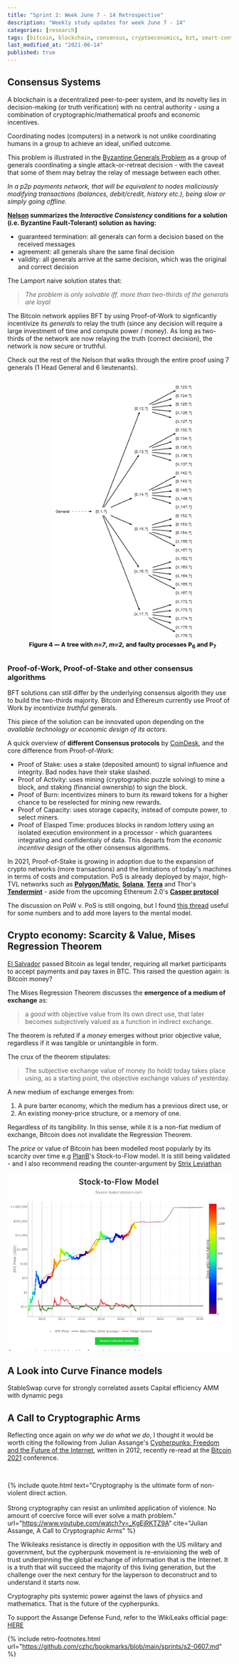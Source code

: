```yaml
---
title: "Sprint 2: Week June 7 - 14 Retrospective"
description: "Weekly study updates for week June 7 - 14"
categories: [research]
tags: [bitcoin, blockchain, consensus, cryptoeconomics, bzt, smart-contracts, ethereum, L2, sidechains, curvefi, s2f, scalability, governance, polygon, matic, stableswap, mises-regression]
last_modified_at: "2021-06-14"
published: true
---
```


## Consensus Systems

A blockchain is a decentralized peer-to-peer system, and its novelty lies in decision-making (or truth verification) with no central authority - using a combination of cryptographic/mathematical proofs and economic incentives.

Coordinating nodes (computers) in a network is not unlike coordinating humans in a group to achieve an ideal, unified outcome.

This problem is illustrated in the [Byzantine Generals Problem](http://lamport.azurewebsites.net/pubs/byz.pdf) as a group of generals coordinating a single attack-or-retreat decision - with the caveat that some of them may betray the relay of message between each other.

_In a p2p payments network, that will be equivalent to nodes maliciously modifying transactions (balances, debit/credit, history etc.), being slow or simply going offline._

**[Nelson](https://marknelson.us/posts/2007/07/23/byzantine.html?utm_referral=https://czhc.dev) summarizes the _Interactive Consistency_ conditions for a solution (i.e. Byzantine Fault-Tolerant) solution as having:**

* guaranteed termination: all generals can form a decision based on the received messages
* agreement: all generals share the same final decision
* validity: all generals arrive at the same decision, which was the original and correct decision


The Lamport naive solution states that:
> _The problem is only solvable iff. more than two-thirds of the generals are loyal_

The Bitcoin network applies BFT by using Proof-of-Work to signficantly incentivize its _generals_ to relay the truth (since any decision will require a large investment of time and compute power / money). As long as two-thirds of the network are now relaying the truth (correct decision), the network is now secure or truthful.

Check out the rest of the Nelson that walks through the entire proof using 7 generals (1 Head General and 6 lieutenants).

![Nelson BFT walkthrough](/assets/img/posts/2021-06-14-s2-retro/nelson-bft-proof.png)


### Proof-of-Work, Proof-of-Stake and other consensus algorithms

BFT solutions can still differ by the underlying consensus algorith they use to build the two-thirds majority. Bitcoin and Ethereum currently use Proof of Work by incentivize _truthful_ generals.

This piece of the solution can be innovated upon depending on the _available technology or economic design of its actors_.

A quick overview of **different Consensus protocols** by [CoinDesk](https://www.coindesk.com/short-guide-blockchain-consensus-protocols?utm_referral=https://czhc.dev), and the core difference from Proof-of-Work:

* Proof of Stake: uses a stake (deposited amount) to signal influence and integrity. Bad nodes have their stake slashed.
* Proof of Activity: uses mining (cryptographic puzzle solving) to mine a block, and staking (financial ownership) to sign the block.
* Proof of Burn: incentivizes miners to burn its reward tokens for a higher chance to be reselected for mining new rewards.
* Proof of Capacity: uses storage capacity, instead of compute power, to select miners.
* Proof of Elasped Time: produces blocks in random lottery using an isolated execution environment in a processor - which guarantees integrating and confidentialy of data. This departs from the _economic incentive design_ of the other consensus algorithms.

In 2021, Proof-of-Stake is growing in adoption due to the expansion of crypto networks (more transactions) and the limitations of today's machines in terms of costs and computation. PoS is already deployed by major, high-TVL networks such as **[Polygon/Matic](https://docs.matic.network/docs/validate/basics/pos_staking_delegation/)**, **[Solana](https://solana.com/solana-whitepaper.pdf)**, **[Terra](https://consensusnetworks.com/terra/)** and Thor's **[Tendermint](https://web.archive.org/web/20181016060125/https://github.com/thorchain/Resources/blob/master/Whitepapers/THORChain/whitepaper-en.md)** - aside from the upcoming Ethereum 2.0's **[Casper protocol](https://github.com/cbc-casper/cbc-casper-paper/blob/master/cbc-casper-paper-draft.pdf)**

The discussion on PoW v. PoS is still ongoing, but I found [this thread](https://ercwl.medium.com/proof-of-stake-is-less-wasteful-b2854a191766?utm_referral=czhc.dev) useful for some numbers and to add more layers to the mental model.


## Crypto economy: Scarcity & Value, Mises Regression Theorem

[El Salvador](https://twitter.com/nayibbukele/status/1402446890466217985) passed Bitcoin as legal tender, requiring all market participants to accept payments and pay taxes in BTC. This raised the question again: is Bitcoin money?


The Mises Regression Theorem discusses the **emergence of a medium of exchange** as:
> a _good_ with objective value from its own direct use, that later becomes subjectively valued as a function in indirect exchange.

The theorem is refuted if a _money_ emerges without prior objective value, regardless if it was tangible or unintangible in form.

The crux of the theorem stipulates:
>  The subjective exchange value of money (to hold) today takes place using, as a starting point, the objective exchange values of yesterday.

A new medium of exchange emerges from:

1. A pure barter economy, which the medium has a previous direct use, or
2. An existing money-price structure, or a memory of one.

Regardless of its tangibility. In this sense, while it is a non-fiat medium of exchange, Bitcoin does not invalidate the Regression Theorem.

The _price_ or value of Bitcoin has been modelled most popularly by its scarcity over time e.g [PlanB](https://medium.com/@100trillionUSD/modeling-bitcoins-value-with-scarcity-91fa0fc03e25)'s Stock-to-Flow model. It is still being validated - and I also recommend reading the counter-argument by [Strix Leviathan](https://strixleviathan.com/blog/2020/6/29/a-chameleon-model-why-bitcoins-stock-to-flow-model-is-fatally-flawed)


![PlanB S2F chart, July 2021](/assets/img/posts/2021-06-14-s2-retro/s2f-july-2021.png)


## A Look into Curve Finance models

StableSwap curve for strongly correlated assets
Capital efficiency
AMM with dynamic pegs


## A Call to Cryptographic Arms

Reflecting once again on _why we do what we do_, I thought it would be worth citing the following from Julian Assange's [Cypherpunks: Freedom and the Future of the Internet](https://www.amazon.com/Cypherpunks-Freedom-Internet-Julian-Assange/dp/1944869085), written in 2012, recently re-read at the [Bitcoin 2021](https://www.youtube.com/watch?v=_KgEjRKTZ9A) conference.

<br/>

{% include quote.html
  text="Cryptography is the ultimate form of non-violent direct action. <br/><br/> Strong cryptography can resist an unlimited application of violence. No amount of coercive force will ever solve a math problem."
  url="https://www.youtube.com/watch?v=_KgEjRKTZ9A"
  cite="Julian Assange, A Call to Cryptographic Arms"
%}


The Wikileaks resistance is directly in opposition with the US military and government, but the cypherpunk movement is re-envisioning the web of trust underpinning the global exchange of information that is the Internet. It is a truth that will succeed the majority of this living generation, but the challenge over the next century for the layperson to deconstruct and to understand it starts now.

Cryptography pits systemic power against the laws of physics and mathematics.
That is the future of the cypherpunks.

To support the Assange Defense Fund, refer to the WikiLeaks official page: [HERE](https://defend.wikileaks.org/donate/?utm_referral=https://czhc.dev)

{% include retro-footnotes.html
  url="https://github.com/czhc/bookmarks/blob/main/sprints/s2-0607.md"
  %}
